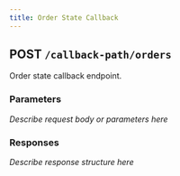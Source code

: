 ```yaml
---
title: Order State Callback
---
```


## POST `/callback-path/orders`

Order state callback endpoint.

### Parameters
_Describe request body or parameters here_

### Responses
_Describe response structure here_ 